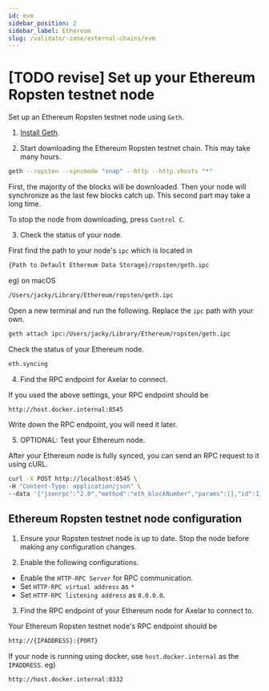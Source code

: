 ```yaml
---
id: evm
sidebar_position: 2
sidebar_label: Ethereum
slug: /validator-zone/external-chains/evm
---
```


# [TODO revise] Set up your Ethereum Ropsten testnet node

Set up an Ethereum Ropsten testnet node using `Geth`.

1. [Install Geth](https://geth.ethereum.org/docs/install-and-build/installing-geth).

2. Start downloading the Ethereum Ropsten testnet chain. This may take many hours.

```bash
geth --ropsten --syncmode "snap" --http --http.vhosts "*"
```

First, the majority of the blocks will be downloaded. Then your node will synchronize as the last few blocks catch up. This second part may take a long time. 

To stop the node from downloading, press `Control C`.

3. Check the status of your node.

First find the path to your node's `ipc` which is located in 
```bash
{Path to Default Ethereum Data Storage}/ropsten/geth.ipc
```

eg) on macOS

```bash
/Users/jacky/Library/Ethereum/ropsten/geth.ipc
```

Open a new terminal and run the following. Replace the `ipc` path with your own.
```bash
geth attach ipc:/Users/jacky/Library/Ethereum/ropsten/geth.ipc
```

Check the status of your Ethereum node.
```bash
eth.syncing
```

4. Find the RPC endpoint for Axelar to connect.

If you used the above settings, your RPC endpoint should be 

```bash
http://host.docker.internal:8545
```

Write down the RPC endpoint, you will need it later.

5. OPTIONAL: Test your Ethereum node.

After your Ethereum node is fully synced, you can send an RPC request to it using cURL. 

```bash
curl -X POST http://localhost:8545 \
-H "Content-Type: application/json" \
--data '{"jsonrpc":"2.0","method":"eth_blockNumber","params":[],"id":1}'
```

## Ethereum Ropsten testnet node configuration

1. Ensure your Ropsten testnet node is up to date. Stop the node before making any configuration changes.

2. Enable the following configurations.

* Enable the `HTTP-RPC Server` for RPC communication.
* Set `HTTP-RPC virtual address` as `*`
* Set `HTTP-RPC listening address` as `0.0.0.0`.

3. Find the RPC endpoint of your Ethereum node for Axelar to connect to.

Your Ethereum Ropsten testnet node's RPC endpoint should be

```bash
http://{IPADDRESS}:{PORT}
```

If your node is running using docker, use `host.docker.internal` as the `IPADDRESS`.
eg)

```bash
http://host.docker.internal:8332
```



